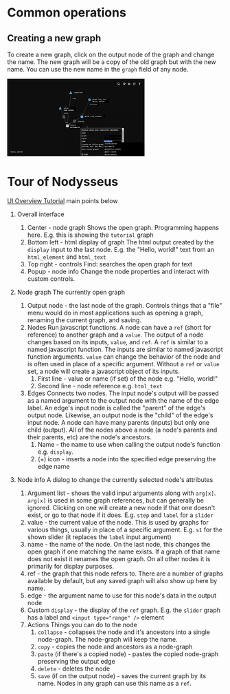 # Common operations

## Creating a new graph

To create a new graph, click on the output node of the graph and change the name. The new graph will be a copy of the old graph but with the new name. You can use the new name in the `graph` field of any node.

![](images/new-graph.gif)


# Tour of Nodysseus

[UI Overview Tutorial](https://www.youtube.com/watch?v=K-oUsrV3n6s&list=PLNf6veBQIZNohZk_htvTvPCB2UnEl3Tlh) main points below

1. Overall interface
	1. Center - node graph
	   Shows the open graph. Programming happens here. E.g. this is showing the `tutorial` graph
	2. Bottom left - html display of graph
	   The html output  created by the `display` input to the last node. E.g. the "Hello, world!" text from an `html_element` and `html_text`
	3. Top right - controls
	   Find: searches the open graph for text
	4. Popup - node info
	   Change the node properties and interact with custom controls.

2. Node graph
   The currently open graph
	1. Output node - the last node of the graph. Controls things that a "file" menu would do in most applications such as opening a graph, renaming the current graph, and saving.
	2. Nodes 
	   Run javascript functions. A node can have a `ref` (short for reference) to another graph and a `value`. The output of a node changes based on its inputs, `value`, and `ref`. A `ref` is similar to a named javascript function. The inputs are similar to named javascript function arguments. `value` can change the behavior of the node and is often used in place of a specific argument.
	   Without a `ref` or `value` set, a node will create a javascript object of its inputs.
		1. First line - value or name (if set) of the node e.g. "Hello, world!"
		2. Second line - node reference e.g. `html_text` 
	3. Edges
	   Connects two nodes. The input node's output will be passed as a named argument to the output node with the name of the edge label. An edge's input node is called the "parent" of the edge's output node. Likewise, an output node is the "child" of the edge's input node. A node can have many parents (inputs) but only one child (output). All of the nodes above a node (a node's parents and their parents, etc) are the node's ancestors.
		1. Name - the name to use when calling the output node's function e.g. `display`. 
		2. (+) icon - inserts a node into the specified edge preserving the edge name

3. Node info
   A dialog to change the currently selected node's attributes
	1. Argument list - shows the valid input arguments along with `arg[x]`. `arg[x]` is used in some graph references, but can generally be ignored. Clicking on one will create a new node if that one doesn't exist, or go to that node if it does.
	   E.g. `step` and `label` for a `slider`
	2. value - the current value of the node. This is used by graphs for various things, usually in place of a specific argument. 
	   E.g. `s1` for the shown slider (it replaces the `label` input argument)
	3. name - the name of the node. On the last node, this changes the open graph if one matching the name exists. If a graph of that name does not exist it renames the open graph. On all other nodes it is primarily for display purposes.
	4. ref - the graph that this node refers to. There are a number of graphs available by default, but any saved graph will also show up here by name.
	5. edge - the argument name to use for this node's data in the output node
	6. Custom `display` - the display of the `ref` graph. E.g. the `slider` graph has a label and `<input type="range" />` element 
	7. Actions
	   Things you can do to the node
		1. `collapse` - collapses the node and it's ancestors into a single node-graph. The node-graph will keep the name.
		2. `copy` - copies the node and ancestors as a node-graph
		3. `paste` (if there's a copied node) - pastes the copied node-graph preserving the output edge
		4. `delete` - deletes the node
		5. `save` (if on the output node) - saves the current graph by its name. Nodes in any graph can use this name as a `ref`.

